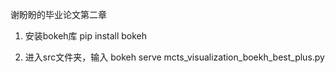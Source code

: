 谢盼盼的毕业论文第二章

1. 安装bokeh库 pip install bokeh

2. 进入src文件夹，输入 bokeh serve mcts_visualization_boekh_best_plus.py
